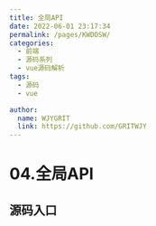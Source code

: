```yaml
---
title: 全局API
date: 2022-06-01 23:17:34
permalink: /pages/KWDOSW/
categories:
  - 前端
  - 源码系列
  - vue源码解析
tags:
  - 源码
  - vue

author:
  name: WJYGRIT
  link: https://github.com/GRITWJY
---
```


# 04.全局API



## 源码入口
